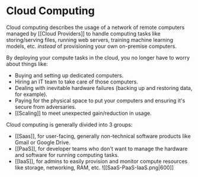 # Cloud Computing
Cloud computing describes the usage of a network of remote computers managed by [[Cloud Providers]] to handle computing tasks like storing/serving files, running web servers, training machine learning models, etc. *instead* of provisioning your own on-premise computers.

By deploying your compute tasks in the cloud, you no longer have to worry about things like:
- Buying and setting up dedicated computers.
- Hiring an IT team to take care of those computers.
- Dealing with inevitable hardware failures (backing up and restoring data, for example).
- Paying for the physical space to put your computers and ensuring it's secure from adversaries.
- [[Scaling]] to meet unexpected gain/reduction in usage.

Cloud computing is generally divided into 3 groups:
- [[Saas]], for user-facing, generally non-technical software products like Gmail or Google Drive.
- [[PaaS]], for developer teams who don't want to manage the hardware and software for running computing tasks.
- [[IaaS]], for admins to easily provision and monitor compute resources like storage, networking, RAM, etc.
![[SaaS-PaaS-IaaS.png|600]]
